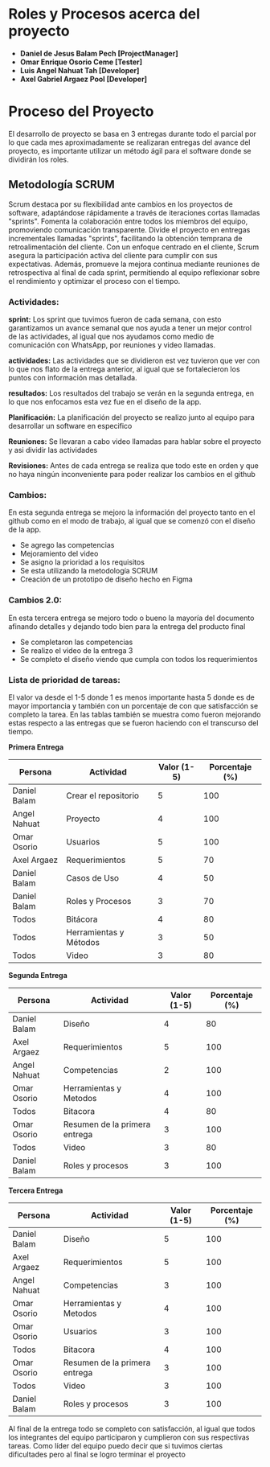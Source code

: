 # Roles y Procesos acerca del proyecto

- **Daniel de Jesus Balam Pech [ProjectManager]**
- **Omar Enrique Osorio Ceme [Tester]**
- **Luis Angel Nahuat Tah [Developer]**
- **Axel Gabriel Argaez Pool [Developer]**

# Proceso del Proyecto

El desarrollo de proyecto se basa en 3 entregas durante todo el parcial por lo que cada mes aproximadamente se realizaran entregas del avance del proyecto, es importante utilizar un método ágil para el software donde se dividirán los roles.

## Metodología SCRUM

Scrum destaca por su flexibilidad ante cambios en los proyectos de software, adaptándose rápidamente a través de iteraciones cortas llamadas "sprints". Fomenta la colaboración entre todos los miembros del equipo, promoviendo comunicación transparente. Divide el proyecto en entregas incrementales llamadas "sprints", facilitando la obtención temprana de retroalimentación del cliente. Con un enfoque centrado en el cliente, Scrum asegura la participación activa del cliente para cumplir con sus expectativas. Además, promueve la mejora continua mediante reuniones de retrospectiva al final de cada sprint, permitiendo al equipo reflexionar sobre el rendimiento y optimizar el proceso con el tiempo.

### Actividades:

**sprint:** Los sprint que tuvimos fueron de cada semana, con esto garantizamos un avance semanal que nos ayuda a tener un mejor control de las actividades, al igual que nos ayudamos como medio de comunicación con WhatsApp, por reuniones y video llamadas.

**actividades:** Las actividades que se dividieron est vez tuvieron que ver con lo que nos flato de la entrega anterior, al igual que se fortalecieron los puntos con información mas detallada.

**resultados:** Los resultados del trabajo se verán en la segunda entrega, en lo que nos enfocamos esta vez fue en el diseño de la app.

**Planificación:** La planificación del proyecto se realizo junto al equipo para desarrollar un software en especifico

**Reuniones:** Se llevaran a cabo video llamadas para hablar sobre el proyecto y asi dividir las actividades

**Revisiones:** Antes de cada entrega se realiza que todo este en orden y que no haya ningún inconveniente para poder realizar los cambios en el github

### Cambios:

En esta segunda entrega se mejoro la información del proyecto tanto en el github como en el modo de trabajo, al igual que se comenzó con el diseño de la app.

- Se agrego las competencias
- Mejoramiento del video
- Se asigno la prioridad a los requisitos
- Se esta utilizando la metodología SCRUM
- Creación de un prototipo de diseño hecho en Figma

### Cambios 2.0:

En esta tercera entrega se mejoro todo o bueno la mayoría del documento afinando detalles y dejando todo bien para la entrega del producto final

- Se completaron las competencias
- Se realizo el video de la entrega 3
- Se completo el diseño viendo que cumpla con todos los requerimientos

### Lista de prioridad de tareas:

El valor va desde el 1-5 donde 1 es menos importante hasta 5 donde es de mayor importancia y también con un porcentaje de con que satisfacción se completo la tarea. En las tablas también se muestra como fueron mejorando estas respecto a las entregas que se fueron haciendo con el transcurso del tiempo.

**Primera Entrega**

| Persona|Actividad| Valor (1-5)|Porcentaje (%)|
|--------|---------|------------|--------------|
| Daniel Balam| Crear el repositorio|5|100|
| Angel Nahuat| Proyecto |4|100|
| Omar Osorio| Usuarios |5|100|
| Axel Argaez| Requerimientos |5|70|
| Daniel Balam| Casos de Uso |4|50|
| Daniel Balam| Roles y Procesos |3|70|
| Todos| Bitácora |4| 80|
| Todos| Herramientas y Métodos|3|50|
| Todos| Video|3|80|

**Segunda Entrega**

| Persona|Actividad| Valor (1-5)|Porcentaje (%)|
|--------|---------|------------|--------------|
| Daniel Balam| Diseño|4|80|
| Axel Argaez| Requerimientos|5|100|
| Angel Nahuat| Competencias|2|100|
| Omar Osorio| Herramientas y Metodos|4|100|
| Todos| Bitacora|4|80|
| Omar Osorio|Resumen de la primera entrega|3|100|
| Todos| Video|3|80|
| Daniel Balam| Roles y procesos|3|100|

**Tercera Entrega**

|Persona|Actividad| Valor (1-5)|Porcentaje (%)|
|-------|---------|------------|--------------|
|Daniel Balam|Diseño|5|100|
| Axel Argaez| Requerimientos|5|100|
| Angel Nahuat| Competencias|3|100|
| Omar Osorio| Herramientas y Metodos|4|100|
| Omar Osorio|Usuarios|3|100|
| Todos| Bitacora|4|100|
| Omar Osorio|Resumen de la primera entrega|3|100|
| Todos| Video|3|100|
| Daniel Balam| Roles y procesos|3|100|

Al final de la entrega todo se completo con satisfacción, al igual que todos los integrantes del equipo participaron y cumplieron con sus respectivas tareas. Como líder del equipo puedo decir que si tuvimos ciertas dificultades pero al final se logro terminar el proyecto

